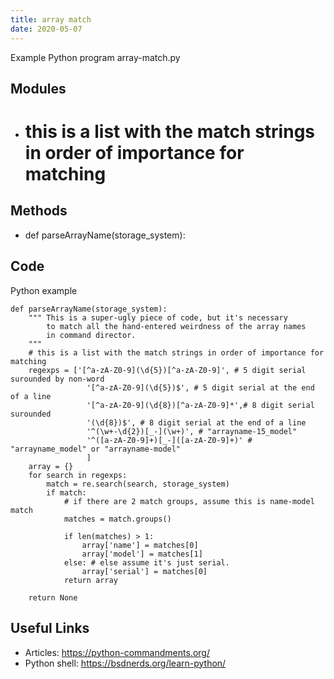 ```yaml
---
title: array match
date: 2020-05-07
---
```

Example Python program array-match.py

## Modules

* # this is a list with the match strings in order of importance for matching

## Methods

* def parseArrayName(storage_system):

## Code

Python example

    def parseArrayName(storage_system):
        """ This is a super-ugly piece of code, but it's necessary 
            to match all the hand-entered weirdness of the array names
            in command director.
        """
        # this is a list with the match strings in order of importance for matching
        regexps = ['[^a-zA-Z0-9](\d{5})[^a-zA-Z0-9]', # 5 digit serial surounded by non-word
                     '[^a-zA-Z0-9](\d{5})$', # 5 digit serial at the end of a line
                     '[^a-zA-Z0-9](\d{8})[^a-zA-Z0-9]*',# 8 digit serial surounded
                     '(\d{8})$', # 8 digit serial at the end of a line
                     '^(\w+-\d{2})[_-](\w+)', # "arrayname-15_model"
                     '^([a-zA-Z0-9]+)[_-]([a-zA-Z0-9]+)' # "arrayname_model" or "arrayname-model"
                     ]
        array = {}
        for search in regexps:
            match = re.search(search, storage_system)
            if match:
                # if there are 2 match groups, assume this is name-model match
                matches = match.groups()
    
                if len(matches) > 1:
                    array['name'] = matches[0]
                    array['model'] = matches[1]
                else: # else assume it's just serial.
                    array['serial'] = matches[0]
                return array
        
        return None

## Useful Links

- Articles: https://python-commandments.org/
- Python shell: https://bsdnerds.org/learn-python/
